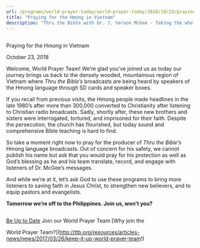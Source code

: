 ```yaml
---
url: /programs/world-prayer-today/world-prayer-today/2018/10/23/praying-for-the-hmong-in-vietnam
title: "Praying for the Hmong in Vietnam"
description: "Thru the Bible with Dr. J. Vernon McGee - Taking the whole Word to the whole world"
---
```







## 
 Praying for the Hmong in Vietnam


October 23, 2018




Welcome, World Prayer Team! We’re glad you’ve joined us as today our journey brings us back to the densely wooded, mountainous region of Vietnam where *Thru the Bible’s* broadcasts are being heard by speakers of the Hmong language through SD cards and speaker boxes. 


If you recall from previous visits, the Hmong people made headlines in the late 1980’s after more than 300,000 converted to Christianity after listening to Christian radio broadcasts. Sadly, shortly after, these new brothers and sisters were interrogated, tortured, and imprisoned for their faith. Despite the persecution, the church has flourished, but today sound and comprehensive Bible teaching is hard to find.


So take a moment right now to pray for the producer of *Thru the Bible’s* Hmong language broadcasts. Out of concern for his safety, we cannot publish his name but ask that you would pray for his protection as well as God’s blessing as he and his team translate, record, and engage with listeners of Dr. McGee’s messages. 


And while we’re at it, let’s ask God to use these programs to bring more listeners to saving faith in Jesus Christ, to strengthen new believers, and to equip pastors and evangelists.


**Tomorrow we’re off to the Philippines. Join us, won’t you?**







## 




[Be Up to Date](http://feeds.feedburner.com/WorldPrayerToday "World Prayer Today RSS Feed")
Join our World Prayer Team
[Why join the  

World Prayer Team?](http://ttb.org/resources/articles-news/news/2017/03/26/keep-it-up-world-prayer-team!)




